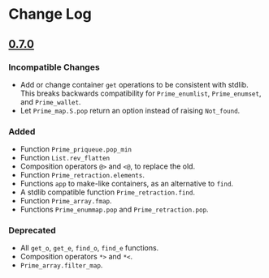 # Change Log

## [0.7.0]

### Incompatible Changes
- Add or change container `get` operations to be consistent with stdlib.
  This breaks backwards compatibility for `Prime_enumlist`, `Prime_enumset`,
  and `Prime_wallet`.
- Let `Prime_map.S.pop` return an option instead of raising `Not_found`.

### Added
- Function `Prime_priqueue.pop_min`
- Function `List.rev_flatten`
- Composition operators `@>` and `<@`, to replace the old.
- Function `Prime_retraction.elements`.
- Functions `app` to make-like containers, as an alternative to `find`.
- A stdlib compatible function `Prime_retraction.find`.
- Function `Prime_array.fmap`.
- Functions `Prime_enummap.pop` and `Prime_retraction.pop`.

### Deprecated
- All `get_o`, `get_e`, `find_o`, `find_e` functions.
- Composition operators `*>` and `*<`.
- `Prime_array.filter_map`.

[0.7.0]: https://github.com/paurkedal/ocaml-prime/compare/0.6.9...0.7.0
